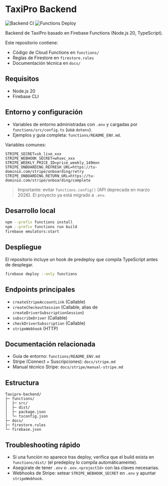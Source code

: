 # TaxiPro Backend

![Backend CI](https://github.com/jesus-rodriguez-max/Taxipro-backend/actions/workflows/backend-ci.yml/badge.svg)
![Functions Deploy](https://github.com/jesus-rodriguez-max/Taxipro-backend/actions/workflows/functions-deploy.yml/badge.svg)

Backend de TaxiPro basado en Firebase Functions (Node.js 20, TypeScript).

Este repositorio contiene:
- Código de Cloud Functions en `functions/`
- Reglas de Firestore en `firestore.rules`
- Documentación técnica en `docs/`

## Requisitos
- Node.js 20
- Firebase CLI

## Entorno y configuración
- Variables de entorno administradas con `.env` y cargadas por `functions/src/config.ts` (usa `dotenv`).
- Ejemplos y guía completa: `functions/README_ENV.md`.

Variables comunes:
```env
STRIPE_SECRET=sk_live_xxx
STRIPE_WEBHOOK_SECRET=whsec_xxx
STRIPE_WEEKLY_PRICE_ID=price_weekly_149mxn
STRIPE_ONBOARDING_REFRESH_URL=https://tu-dominio.com/stripe/onboarding/retry
STRIPE_ONBOARDING_RETURN_URL=https://tu-dominio.com/stripe/onboarding/complete
```

> Importante: evitar `functions.config()` (API deprecada en marzo 2026). El proyecto ya está migrado a `.env`.

## Desarrollo local
```bash
npm --prefix functions install
npm --prefix functions run build
firebase emulators:start
```

## Despliegue
El repositorio incluye un hook de predeploy que compila TypeScript antes de desplegar.

```bash
firebase deploy --only functions
```

## Endpoints principales
- `createStripeAccountLink` (Callable)
- `createCheckoutSession` (Callable, alias de `createDriverSubscriptionSession`)
- `subscribeDriver` (Callable)
- `checkDriverSubscription` (Callable)
- `stripeWebhook` (HTTP)

## Documentación relacionada
- Guía de entorno: `functions/README_ENV.md`
- Stripe (Connect + Suscripciones): `docs/stripe.md`
- Manual técnico Stripe: `docs/stripe/manual-stripe.md`

## Estructura
```
Taxipro-backend/
├─ functions/
│  ├─ src/
│  ├─ dist/
│  ├─ package.json
│  └─ tsconfig.json
├─ docs/
├─ firestore.rules
└─ firebase.json
```

## Troubleshooting rápido
- Si una función no aparece tras deploy, verifica que el build exista en `functions/dist/` (el predeploy lo compila automáticamente).
- Asegúrate de tener `.env` o `.env.<projectId>` con las claves necesarias.
- Webhooks de Stripe: setear `STRIPE_WEBHOOK_SECRET` en `.env` y apuntar `stripeWebhook`.
